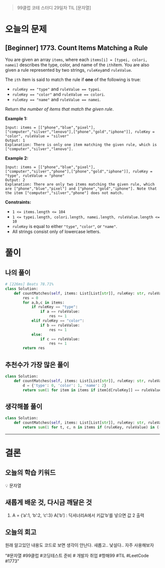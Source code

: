 > 99클럽 코테 스터디 29일차 TIL [문자열]
> 

# 오늘의 문제

## [Beginner] 1773. Count Items Matching a Rule

You are given an array `items`, where each `items[i] = [typei, colori, namei]` describes the type, color, and name of the `ith`item. You are also given a rule represented by two strings, `ruleKey`and `ruleValue`.

The `ith` item is said to match the rule if **one** of the following is true:

- `ruleKey == "type"` and `ruleValue == typei`.
- `ruleKey == "color"` and `ruleValue == colori`.
- `ruleKey == "name"` and `ruleValue == namei`.

Return *the number of items that match the given rule*.

**Example 1:**

```
Input: items = [["phone","blue","pixel"],["computer","silver","lenovo"],["phone","gold","iphone"]], ruleKey = "color", ruleValue = "silver"
Output: 1
Explanation: There is only one item matching the given rule, which is ["computer","silver","lenovo"].

```

**Example 2:**

```
Input: items = [["phone","blue","pixel"],["computer","silver","phone"],["phone","gold","iphone"]], ruleKey = "type", ruleValue = "phone"
Output: 2
Explanation: There are only two items matching the given rule, which are ["phone","blue","pixel"] and ["phone","gold","iphone"]. Note that the item ["computer","silver","phone"] does not match.
```

**Constraints:**

- `1 <= items.length <= 104`
- `1 <= typei.length, colori.length, namei.length, ruleValue.length <= 10`
- `ruleKey` is equal to either `"type"`, `"color"`, or `"name"`.
- All strings consist only of lowercase letters.

# 풀이

## 나의 풀이

```python
# [226ms] Beats 78.71%
class Solution:
    def countMatches(self, items: List[List[str]], ruleKey: str, ruleValue: str) -> int:
        res = 0
        for a,b,c in items:
            if ruleKey == "type":
                if a == ruleValue:
                    res += 1
            elif ruleKey == "color":
                if b == ruleValue:
                    res += 1
            else:
                if c == ruleValue:
                    res += 1
        return res
```

## 추천수가 가장 많은 풀이

```python
class Solution:
    def countMatches(self, items: List[List[str]], ruleKey: str, ruleValue: str) -> int:
        d = {'type': 0, 'color': 1, 'name': 2}
        return sum(1 for item in items if item[d[ruleKey]] == ruleValue)
```

## 생각해볼 풀이

```python
class Solution:
    def countMatches(self, items: List[List[str]], ruleKey: str, ruleValue: str) -> int:
        return sum(1 for t, c, n in items if (ruleKey, ruleValue) in (("type", t), ("color", c), ("name", n)))
```

---

# 결론

## 오늘의 학습 키워드

<aside>
💡 문자열

</aside>

## 새롭게 배운 것, 다시금 깨달은 것

1. A = {’a’:1, ‘b’:2, ‘c’:3}
A[’b’] : 딕셔너리A에서 키값’b’를 넣으면 값 2 출력 

## 오늘의 회고

원래 알고있던 내용도 코드로 보면 생각이 안난다. 새롭고.. 낯설다.. 자주 사용해보자

“#문자열 #99클럽 #코딩테스트 준비 # 개발자 취업 #항해99 #TIL #LeetCode #1773”